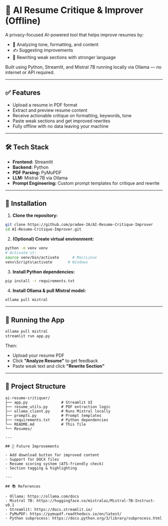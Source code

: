 # 🧾 AI Resume Critique & Improver (Offline)

A privacy-focused AI-powered tool that helps improve resumes by:
- 🧠 Analyzing tone, formatting, and content
- ✍️ Suggesting improvements
- 🔄 Rewriting weak sections with stronger language

Built using Python, Streamlit, and Mistral 7B running locally via Ollama — no internet or API required.

---

## ✅ Features

- Upload a resume in PDF format
- Extract and preview resume content
- Receive actionable critique on formatting, keywords, tone
- Paste weak sections and get improved rewrites
- Fully offline with no data leaving your machine

---

## 🛠 Tech Stack

- **Frontend:** Streamlit
- **Backend:** Python
- **PDF Parsing:** PyMuPDF
- **LLM:** Mistral 7B via Ollama
- **Prompt Engineering:** Custom prompt templates for critique and rewrite

---

## 🚀 Installation

1. **Clone the repository:**

```bash
git clone https://github.com/pradee-26/AI-Resume-Critique-Improver
cd AI-Resume-Critique-Improver.git
```

2. **(Optional) Create virtual environment:**

```bash
python -m venv venv
# Activate it:
source venv/bin/activate      # Mac/Linux
venv\Scripts\activate       # Windows
```

3. **Install Python dependencies:**

```bash
pip install -r requirements.txt
```

4. **Install Ollama & pull Mistral model:**

```bash
ollama pull mistral
```

---

## 🧪 Running the App

```bash
ollama pull mistral
streamlit run app.py
```

Then:
- Upload your resume PDF
- Click **"Analyze Resume"** to get feedback
- Paste weak text and click **"Rewrite Section"**

---

## 📂 Project Structure

```
ai-resume-critiquer/
├── app.py               # Streamlit UI
├── resume_utils.py      # PDF extraction logic
├── ollama_client.py     # Runs Mistral locally
├── prompts.py           # Prompt templates
├── requirements.txt     # Python dependencies
└── README.md            # This file
└── Resumes/

---

## 📌 Future Improvements

- Add download button for improved content
- Support for DOCX files
- Resume scoring system (ATS-friendly check)
- Section tagging & highlighting

---

## 📚 References

- Ollama: https://ollama.com/docs
- Mistral 7B: https://huggingface.co/mistralai/Mistral-7B-Instruct-v0.1
- Streamlit: https://docs.streamlit.io/
- PyMuPDF: https://pymupdf.readthedocs.io/en/latest/
- Python subprocess: https://docs.python.org/3/library/subprocess.html
